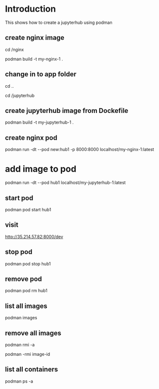 # Introduction

This shows how to create a jupyterhub using podman

## create nginx image

cd /nginx

podman build -t my-nginx-1 .

## change in to app folder

cd ..

cd /jupyterhub

## create jupyterhub image from Dockefile

podman build -t my-jupyterhub-1 .

## create nginx pod

podman run -dt --pod new:hub1 -p 8000:8000 localhost/my-nginx-1:latest

# add image to pod

podman run -dt --pod hub1 localhost/my-jupyterhub-1:latest

## start pod

podman pod start hub1

## visit

http://35.214.57.82:8000/dev

## stop pod

podman pod stop hub1

## remove pod

podman pod rm hub1

## list all images

podman images

## remove all images

podman rmi -a

podman -rmi image-id

## list all containers

podman ps -a
